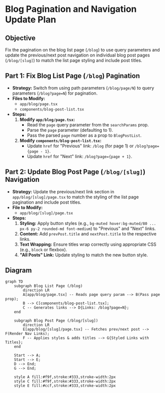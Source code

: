 # Blog Pagination and Navigation Update Plan

## Objective

Fix the pagination on the blog list page (`/blog`) to use query parameters and update the previous/next post navigation on individual blog post pages (`/blog/[slug]`) to match the list page styling and include post titles.

## Part 1: Fix Blog List Page (`/blog`) Pagination

*   **Strategy:** Switch from using path parameters (`/blog/page/N`) to query parameters (`/blog?page=N`) for pagination.
*   **Files to Modify:**
    *   `app/blog/page.tsx`
    *   `components/blog-post-list.tsx`
*   **Steps:**
    1.  **Modify `app/blog/page.tsx`:**
        *   Read the `page` query parameter from the `searchParams` prop.
        *   Parse the `page` parameter (defaulting to 1).
        *   Pass the parsed `page` number as a prop to `BlogPostList`.
    2.  **Modify `components/blog-post-list.tsx`:**
        *   Update `href` for "Previous" link: `/blog` (for page 1) or `/blog?page={page - 1}`.
        *   Update `href` for "Next" link: `/blog?page={page + 1}`.

## Part 2: Update Blog Post Page (`/blog/[slug]`) Navigation

*   **Strategy:** Update the previous/next link section in `app/blog/[slug]/page.tsx` to match the styling of the list page pagination and include post titles.
*   **File to Modify:**
    *   `app/blog/[slug]/page.tsx`
*   **Steps:**
    1.  **Styling:** Apply button styles (e.g., `bg-muted hover:bg-muted/80 ... px-6 py-2 rounded-md font-medium`) to "Previous" and "Next" links.
    2.  **Content:** Add `prevPost.title` and `nextPost.title` to the respective links.
    3.  **Text Wrapping:** Ensure titles wrap correctly using appropriate CSS (e.g., `block` or flexbox).
    4.  **"All Posts" Link:** Update styling to match the new button style.

## Diagram

```mermaid
graph TD
    subgraph Blog List Page (/blog)
        direction LR
        A[app/blog/page.tsx] -- Reads page query param --> B(Pass page prop);
        B --> C[components/blog-post-list.tsx];
        C -- Generates links --> D{Links: /blog?page=N};
    end

    subgraph Blog Post Page (/blog/[slug])
        direction LR
        E[app/blog/[slug]/page.tsx] -- Fetches prev/next post --> F(Render Nav Links);
        F -- Applies styles & adds titles --> G{Styled Links with Titles};
    end

    Start --> A;
    Start --> E;
    D --> End;
    G --> End;

    style A fill:#f9f,stroke:#333,stroke-width:2px
    style C fill:#f9f,stroke:#333,stroke-width:2px
    style E fill:#ccf,stroke:#333,stroke-width:2px